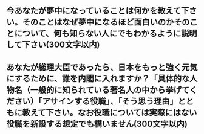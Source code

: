 ## 今あなたが夢中になっていることは何かを教えて下さい。そのことはなぜ夢中になるほど面白いのかそのことについて、何も知らない人にでもわかるように説明して下さい(300文字以内)

## あなたが総理大臣であったら、日本をもっと強く元気にするために、誰を内閣に入れますか？「具体的な人物名（一般的に知られている著名人の中から挙げてください）「アサインする役職」、「そう思う理由」とともに教えて下さい。なお役職については実際にはない役職を新設する想定でも構いません(300文字以内)
